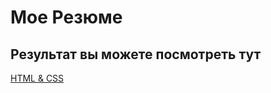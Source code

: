 # Мое Резюме

## Результат вы можете посмотреть тут

[HTML & CSS](https://github.com/Sergey-Azatyan97/CV)

